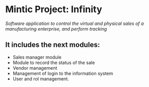 # Mintic Project: Infinity
_Software application to control the virtual and physical sales of a manufacturing enterprise, and perform tracking_
<br>
## It includes the next modules:
* Sales manager module
* Module to record the status of the sale
* Vendor management
* Management of login to the information system
* User and rol management.


